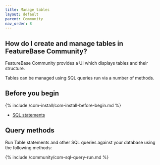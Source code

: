 ```yaml
---
title: Manage tables
layout: default
parent: Community
nav_order: 8
---
```


## How do I create and manage tables in FeatureBase Community?

FeatureBase Community provides a UI which displays tables and their structure.

Tables can be managed using SQL queries run via a number of methods.

## Before you begin

{% include /com-install/com-install-before-begin.md %}
* [SQL statements](/docs/sql-guide/statements/statements-home)

## Query methods

Run Table statements and other SQL queries against your database using the following methods:

{% include /community/com-sql-query-run.md %}
